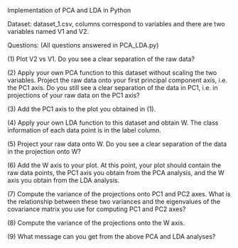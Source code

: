 Implementation of PCA and LDA in Python

Dataset: dataset_1.csv, columns correspond to variables and there are two variables named V1 and V2.

Questions: (All questions answered in PCA_LDA.py)

(1) Plot V2 vs V1. Do you see a clear separation of the raw data?

(2) Apply your own PCA function to this dataset without scaling the two variables. 
Project the raw data onto your first principal component axis, i.e. the
PC1 axis. Do you still see a clear separation of the data in PC1, i.e. in
projections of your raw data on the PC1 axis?

(3) Add the PC1 axis to the plot you obtained in (1).

(4) Apply your own LDA function to this dataset and obtain W. The class
information of each data point is in the label column.

(5) Project your raw data onto W. Do you see a clear separation of the data in
the projection onto W?

(6) Add the W axis to your plot. At this point, your plot should contain the raw
data points, the PC1 axis you obtain from the PCA analysis, and the W axis
you obtain from the LDA analysis.

(7) Compute the variance of the projections onto PC1 and PC2 axes. What
is the relationship between these two variances and the eigenvalues of the
covariance matrix you use for computing PC1 and PC2 axes?

(8) Compute the variance of the projections onto the W axis.

(9) What message can you get from the above PCA and LDA analyses?
